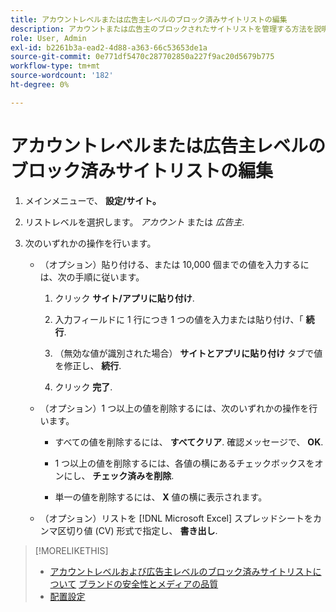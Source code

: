 ```yaml
---
title: アカウントレベルまたは広告主レベルのブロック済みサイトリストの編集
description: アカウントまたは広告主のブロックされたサイトリストを管理する方法を説明します。
role: User, Admin
exl-id: b2261b3a-ead2-4d88-a363-66c53653de1a
source-git-commit: 0e771df5470c287702850a227f9ac20d5679b775
workflow-type: tm+mt
source-wordcount: '182'
ht-degree: 0%

---
```


# アカウントレベルまたは広告主レベルのブロック済みサイトリストの編集

1. メインメニューで、 **設定/サイト。**

1. リストレベルを選択します。 *アカウント* または *広告主*.

1. 次のいずれかの操作を行います。

   * （オプション）貼り付ける、または 10,000 個までの値を入力するには、次の手順に従います。

      1. クリック **サイト/アプリに貼り付け**.

      1. 入力フィールドに 1 行につき 1 つの値を入力または貼り付け、「 **続行**.

      1. （無効な値が識別された場合） **サイトとアプリに貼り付け** タブで値を修正し、 **続行**.

      1. クリック **完了**.

   * （オプション）1 つ以上の値を削除するには、次のいずれかの操作を行います。

      * すべての値を削除するには、 **すべてクリア**. 確認メッセージで、 **OK**.

      * 1 つ以上の値を削除するには、各値の横にあるチェックボックスをオンにし、 **チェック済みを削除**.

      * 単一の値を削除するには、 **X** 値の横に表示されます。

   * （オプション）リストを [!DNL Microsoft Excel]  スプレッドシートをカンマ区切り値 (CV) 形式で指定し、 **書き出し**.

>[!MORELIKETHIS]
>
>* [アカウントレベルおよび広告主レベルのブロック済みサイトリストについて](/help/dsp/admin/blocked-sites-list-about.md)
> [ブランドの安全性とメディアの品質](/help/dsp/introduction/features/brand-safety-media-quality.md)
>* [配置設定](/help/dsp/campaign-management/placements/placement-settings.md)
